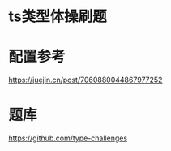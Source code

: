 # ts类型体操刷题

# 配置参考
https://juejin.cn/post/7060880044867977252

# 题库
https://github.com/type-challenges
